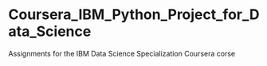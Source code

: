 # Coursera_IBM_Python_Project_for_Data_Science
Assignments for the IBM Data Science Specialization Coursera corse
